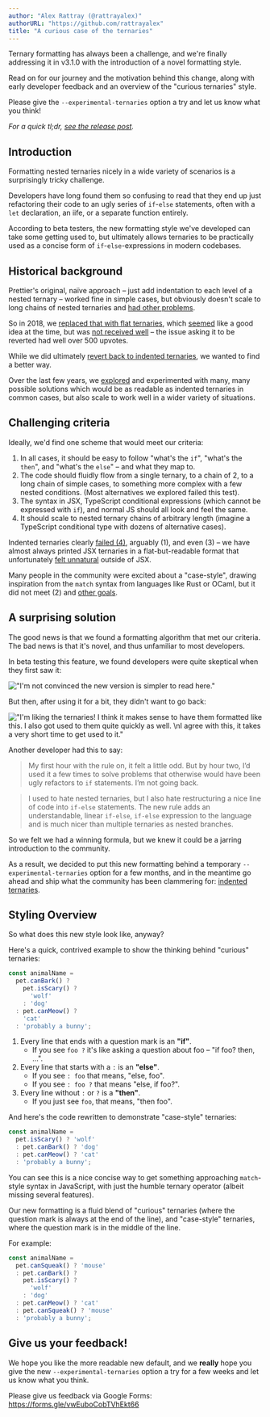 ```yaml
---
author: "Alex Rattray (@rattrayalex)"
authorURL: "https://github.com/rattrayalex"
title: "A curious case of the ternaries"
---
```


Ternary formatting has always been a challenge, and we're finally addressing it in v3.1.0 with the introduction of a novel formatting style.

Read on for our journey and the motivation behind this change, along with early developer feedback and an overview of the "curious ternaries" style.

Please give the `--experimental-ternaries` option a try and let us know what you think!

_For a quick tl;dr, [see the release post](/blog/2023/11/13/3.1.0)._

<!-- truncate -->

## Introduction

Formatting nested ternaries nicely in a wide variety of scenarios is a surprisingly tricky challenge.

Developers have long found them so confusing to read that they end up just refactoring their code to an ugly series of `if`-`else` statements, often with a `let` declaration, an iife, or a separate function entirely.

According to beta testers, the new formatting style we've developed can take some getting used to, but ultimately allows ternaries to be practically used as a concise form of `if`-`else`-expressions in modern codebases.

## Historical background

Prettier's original, naïve approach – just add indentation to each level of a nested ternary – worked fine in simple cases, but obviously doesn't scale to long chains of nested ternaries and [had other problems](https://github.com/prettier/prettier/issues/737).

So in 2018, we [replaced that with flat ternaries](https://github.com/prettier/prettier/pull/5039), which [seemed](https://github.com/prettier/prettier/pull/4767#issuecomment-401764876) like a good idea at the time, but was [not received well](https://github.com/prettier/prettier/issues/5814) – the issue asking it to be reverted had well over 500 upvotes.

While we did ultimately [revert back to indented ternaries](https://github.com/prettier/prettier/pull/9559), we wanted to find a better way.

Over the last few years, we [explored](https://github.com/prettier/prettier/issues/9561) and experimented with many, many possible solutions which would be as readable as indented ternaries in common cases, but also scale to work well in a wider variety of situations.

## Challenging criteria

Ideally, we'd find one scheme that would meet our criteria:

1. In all cases, it should be easy to follow "what's the `if`", "what's the `then`", and "what's the `else`" – and what they map to.
2. The code should fluidly flow from a single ternary, to a chain of 2, to a long chain of simple cases, to something more complex with a few nested conditions. (Most alternatives we explored failed this test).
3. The syntax in JSX, TypeScript conditional expressions (which cannot be expressed with `if`), and normal JS should all look and feel the same.
4. It should scale to nested ternary chains of arbitrary length (imagine a TypeScript conditional type with dozens of alternative cases).

Indented ternaries clearly [failed (4)](https://github.com/prettier/prettier/pull/9559#issuecomment-720736156), arguably (1), and even (3) – we have almost always printed JSX ternaries in a flat-but-readable format that unfortunately [felt unnatural](https://github.com/prettier/prettier/pull/9552) outside of JSX.

Many people in the community were excited about a "case-style", drawing inspiration from the `match` syntax from languages like Rust or OCaml, but it did not meet (2) and [other goals](https://github.com/prettier/prettier/issues/9561#goals:~:text=on%20that%20below.-,Goals,-I%27d%20like%20to).

## A surprising solution

The good news is that we found a formatting algorithm that met our criteria. The bad news is that it's novel, and thus unfamiliar to most developers.

In beta testing this feature, we found developers were quite skeptical when they first saw it:

!["I'm not convinced the new version is simpler to read here."](https://user-images.githubusercontent.com/704302/205551054-122f2fc0-fee3-4254-912a-1b97b5cf0c04.png)

But then, after using it for a bit, they didn't want to go back:

!["I'm liking the ternaries! I think it makes sense to have them formatted like this. I also got used to them quite quickly as well. \nI agree with this, it takes a very short time to get used to it."](https://user-images.githubusercontent.com/704302/205550887-b780f6ba-b678-4620-a454-255bd5083096.png)

Another developer had this to say:

> My first hour with the rule on, it felt a little odd. But by hour two, I’d used it a few times to solve problems that otherwise would have been ugly refactors to `if` statements. I’m not going back.

> I used to hate nested ternaries, but I also hate restructuring a nice line of code into `if-else` statements. The new rule adds an understandable, linear `if-else`, `if-else` expression to the language and is much nicer than multiple ternaries as nested branches.

So we felt we had a winning formula, but we knew it could be a jarring introduction to the community.

As a result, we decided to put this new formatting behind a temporary `--experimental-ternaries` option for a few months, and in the meantime go ahead and ship what the community has been clammering for: [indented ternaries](https://github.com/prettier/prettier/pull/9559).

## Styling Overview

So what does this new style look like, anyway?

Here's a quick, contrived example to show the thinking behind "curious" ternaries:

<!-- prettier-ignore -->
```ts
const animalName =
  pet.canBark() ?
    pet.isScary() ?
      'wolf'
    : 'dog'
  : pet.canMeow() ?
    'cat'
  : 'probably a bunny';
```

1. Every line that ends with a question mark is an **"if"**.
   - If you see `foo ?` it's like asking a question about foo – "if foo? then, …".
2. Every line that starts with a `:` is an **"else"**.
   - If you see `: foo` that means, "else, foo".
   - If you see `: foo ?` that means "else, if foo?".
3. Every line without `:` or `?` is a **"then"**.
   - If you just see `foo`, that means, "then foo".

And here's the code rewritten to demonstrate "case-style" ternaries:

<!-- prettier-ignore -->
```ts
const animalName =
  pet.isScary() ? 'wolf'
  : pet.canBark() ? 'dog'
  : pet.canMeow() ? 'cat'
  : 'probably a bunny';
```

You can see this is a nice concise way to get something approaching `match`-style syntax in JavaScript, with just the humble ternary operator (albeit missing several features).

Our new formatting is a fluid blend of "curious" ternaries (where the question mark is always at the end of the line), and "case-style" ternaries, where the question mark is in the middle of the line.

For example:

<!-- prettier-ignore -->
```ts
const animalName =
  pet.canSqueak() ? 'mouse'
  : pet.canBark() ?
    pet.isScary() ?
      'wolf'
    : 'dog'
  : pet.canMeow() ? 'cat'
  : pet.canSqueak() ? 'mouse'
  : 'probably a bunny';
```

## Give us your feedback!

We hope you like the more readable new default, and we **really** hope you give the new `--experimental-ternaries` option a try for a few weeks and let us know what you think.

Please give us feedback via Google Forms: https://forms.gle/vwEuboCobTVhEkt66

